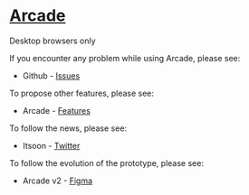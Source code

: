# <a href="https://www.arcade-project.ml/">Arcade</a>

Desktop browsers only

If you encounter any problem while using Arcade, please see:
- Github - [Issues](https://github.com/Itsoon-xyz/ARCADE/issues)

To propose other features, please see:
- Arcade - [Features](https://www.arcade-project.ml//features.html)

To follow the news, please see:
- Itsoon - [Twitter](https://twitter.com/itsoon_xyz)

To follow the evolution of the prototype, please see:
- Arcade v2 - [Figma](https://www.figma.com/file/Rqh1uc6KawOI6Zo1ungAM0/ARCADE-v2?node-id=0%3A1&t=fOVIeF9EY4hoakGO-1)
